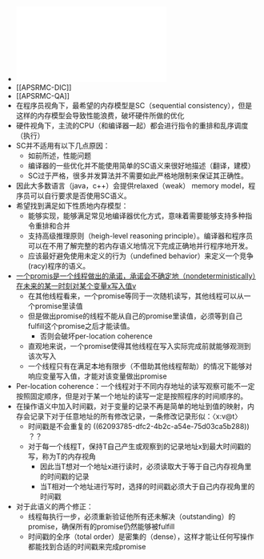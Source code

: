 - ![Kang 等。 - A Promising Semantics for Relaxed-Memory Concurren.pdf](../assets/Kang_等。_-_A_Promising_Semantics_for_Relaxed-Memory_Concurren_1643357921088_0.pdf)
- [[APSRMC-DIC]]
- [[APSRMC-QA]]
- 在程序员视角下，最希望的内存模型是SC（sequential consistency），但是这样的内存模型会导致性能浪费，破坏硬件所做的优化
- 硬件视角下，主流的CPU（和编译器一起）都会进行指令的重排和乱序调度（执行）
- SC并不适用有以下几点原因：
	- 如前所述，性能问题
	- 编译器的一些优化并不能使用简单的SC语义来很好地描述（翻译，建模）
	- SC过于严格，很多并发算法并不需要如此严格地限制来保证其正确性。
- 因此大多数语言（java，c++）会提供relaxed（weak） memory model，程序员可以自行要求是否使用SC语义。
- 希望找到满足如下性质地内存模型：
	- 能够实现，能够满足常见地编译器优化方式，意味着需要能够支持多种指令重排和合并
	- 支持高级推理原则（heigh-level reasoning principle）。编译器和程序员可以在不用了解完整的若内存语义地情况下完成正确地并行程序地开发。
	- 应该最好避免使用未定义的行为（undefined behavior）来定义一个竞争(racy)程序的语义。
- [一个promis是一个线程做出的承诺，承诺会不确定地（nondeterministically）在未来的某一时刻对某个变量x写入值v](((62012608-a2eb-4426-b613-209b3c8e6ce7)))
	- 在其他线程看来，一个promise等同于一次随机读写，其他线程可以从一个promise里读值
	- 但是做出promise的线程不能从自己的promise里读值，必须等到自己fulfill这个promise之后才能读值。
		- 否则会破坏per-location coherence
	- 直观地来说，一个promise使得其他线程在写入实际完成前就能够观测到该次写入
	- 一个线程只有在满足本地有限步（不借助其他线程帮助）的情况下能够对响应变量写入值，才能对该变量做出promise
- Per-location coherence：一个线程对于不同内存地址的读写观察可能不一定按照固定顺序，但是对于某一个地址的读写一定是按照程序的时间顺序的。
- 在操作语义中加入时间戳，对于变量的记录不再是简单的地址到值的映射，内存会记录下对于任意地址的所有修改记录，一条修改记录形似：〈x:v@t〉
	- 时间戳是不会重复的 ((62093785-dfc2-4b2c-a54e-75d03ca5b288)) ？？
	- 对于每一个线程T，保持T自己产生或观察到的记录地址x到最大时间戳的写，称为T的内存视角
		- 因此当T想对一个地址x进行读时，必须读取大于等于自己内存视角里的时间戳的记录
		- 当T相对一个地址进行写时，选择的时间戳必须大于自己内存视角里的时间戳
- 对于此语义的两个修正：
	- 线程每执行一步，必须重新验证他所有还未解决（outstanding）的promise，确保所有的promise仍然能够被fulfill
	- 时间戳的全序（total order）是密集的（dense），这样才能让任何写操作都能找到合适的时间戳来完成promise